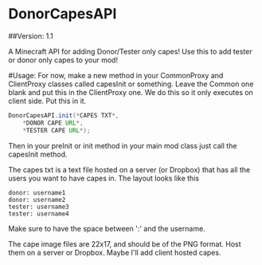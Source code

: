DonorCapesAPI
=============

##Version: 1.1

A Minecraft API for adding Donor/Tester only capes!
Use this to add tester or donor only capes to your mod!


#Usage:
For now, make a new method in your CommonProxy and ClientProxy classes called capesInit or something. Leave the Common one blank and put this in the ClientProxy one. We do this so it only executes on client side. Put this in it.

```java
DonorCapesAPI.init(*CAPES TXT*, 
	*DONOR CAPE URL*,
	*TESTER CAPE URL*);
```

Then in your preInit or init method in your main mod class just call the capesInit method.

The capes txt is a text file hosted on a server (or Dropbox) that has all the users you want to have capes in. The layout looks like this
```
donor: username1
donor: username2
tester: username3
tester: username4
```
Make sure to have the space between ':' and the username.

The cape image files are 22x17, and should be of the PNG format. Host them on a server or Dropbox. Maybe I'll add client hosted capes.
